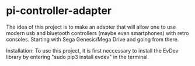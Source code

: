 # pi-controller-adapter

The idea of this project is to make an adapter
that will allow one to use modern usb and bluetooth
controllers (maybe even smartphones) with retro consoles. 
Starting with Sega Genesis/Mega Drive and going from there.

Installation:
To use this project, it is first neccessary to install the
EvDev library by entering "sudo pip3 install evdev" in the
terminal.